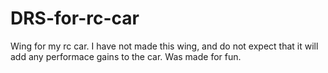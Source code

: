 # DRS-for-rc-car
Wing for my rc car.
I have not made this wing, and do not expect that it will add any performace gains to the car.
Was made for fun.
